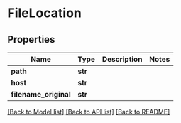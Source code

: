 # FileLocation

## Properties
Name | Type | Description | Notes
------------ | ------------- | ------------- | -------------
**path** | **str** |  | 
**host** | **str** |  | 
**filename_original** | **str** |  | 

[[Back to Model list]](../README.md#documentation-for-models) [[Back to API list]](../README.md#documentation-for-api-endpoints) [[Back to README]](../README.md)


